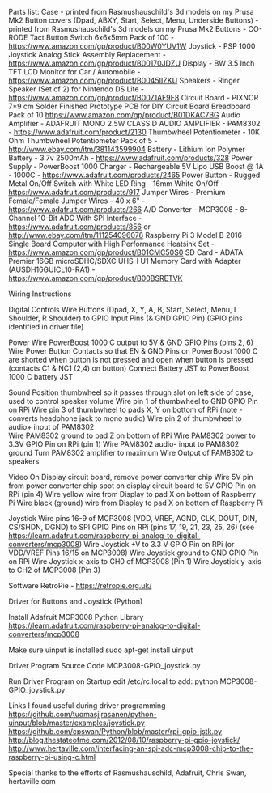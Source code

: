 Parts list:
Case - printed from Rasmushauschild's 3d models on my Prusa Mk2
Button covers (Dpad, ABXY, Start, Select, Menu, Underside Buttons) - printed from Rasmushauschild's 3d models on my Prusa Mk2
Buttons - CO-RODE Tact Button Switch 6x6x5mm Pack of 100 - https://www.amazon.com/gp/product/B00W0YUV1W 
Joystick - PSP 1000 Joystick Analog Stick Assembly Replacement - https://www.amazon.com/gp/product/B00170JDZU 
Display - BW 3.5 Inch TFT LCD Monitor for Car / Automobile - https://www.amazon.com/gp/product/B0045IIZKU 
Speakers - Ringer Speaker (Set of 2) for Nintendo DS Lite - https://www.amazon.com/gp/product/B0071AF9F8 
Circuit Board - PIXNOR 7*9 cm Solder Finished Prototype PCB for DIY Circuit Board Breadboard Pack of 10 https://www.amazon.com/gp/product/B01DKAC7BG 
Audio Amplifier - ADAFRUIT MONO 2.5W CLASS D AUDIO AMPLIFIER - PAM8302 - https://www.adafruit.com/product/2130 
Thumbwheel Potentiometer - 10K Ohm Thumbwheel Potentiometer Pack of 5 - http://www.ebay.com/itm/381143599904 
Battery - Lithium Ion Polymer Battery - 3.7v 2500mAh - https://www.adafruit.com/products/328 
Power Supply - PowerBoost 1000 Charger - Rechargeable 5V Lipo USB Boost @ 1A - 1000C - https://www.adafruit.com/products/2465 
Power Button - Rugged Metal On/Off Switch with White LED Ring - 16mm White On/Off - https://www.adafruit.com/products/917 
Jumper Wires - Premium Female/Female Jumper Wires - 40 x 6" - https://www.adafruit.com/products/266 
A/D Converter - MCP3008 - 8-Channel 10-Bit ADC With SPI Interface - https://www.adafruit.com/products/856 or http://www.ebay.com/itm/111254096078 
Raspberry Pi 3 Model B 2016 Single Board Computer with High Performance Heatsink Set - https://www.amazon.com/gp/product/B01CMC50S0
SD Card - ADATA Premier 16GB microSDHC/SDXC UHS-I U1 Memory Card with Adapter (AUSDH16GUICL10-RA1) - https://www.amazon.com/gp/product/B00BSRETVK

Wiring Instructions

Digital Controls
Wire Buttons (Dpad, X, Y, A, B, Start, Select, Menu, L Shoulder, R Shoulder) to GPIO Input Pins (& GND GPIO Pin)  (GPIO pins identified in driver file)

Power
Wire PowerBoost 1000 C output to 5V & GND GPIO Pins (pins 2, 6)
Wire Power Button Contacts so that EN & GND Pins on PowerBoost 1000 C are shorted when button is not pressed and open when button is pressed (contacts C1 & NC1 (2,4) on button)
Connect Battery JST to PowerBoost 1000 C battery JST 

Sound
Position thumbwheel so it passes through slot on left side of case, used to control speaker volume
Wire pin 1 of thumbwheel to GND GPIO Pin on RPi
Wire pin 3 of thumbwheel to pads X, Y on bottom of RPi (note - converts headphone jack to mono audio)
Wire pin 2 of thumbwheel to audio+ input of PAM8302  
Wire PAM8302 ground to pad Z on bottom of RPi
Wire PAM8302 power to 3.3V GPIO Pin on RPi (pin 1)
Wire PAM8302 audio- input to PAM8302 ground 
Turn PAM8302 amplifier to maximum
Wire Output of PAM8302 to speakers

Video
On Display circuit board, remove power converter chip
Wire 5V pin from power converter chip spot on display circuit board to 5V GPIO Pin on RPi (pin 4)
Wire yellow wire from Display to pad X on bottom of Raspberry Pi
Wire black (ground) wire from Display to pad X on bottom of Raspberry Pi

Joystick
Wire pins 16-9 of MCP3008 (VDD, VREF, AGND, CLK, DOUT, DIN, CS/SHDN, DGND) to SPI GPIO Pins on RPi (pins 17, 19, 21, 23, 25, 26) (see https://learn.adafruit.com/raspberry-pi-analog-to-digital-converters/mcp3008)
Wire Joystick +V to 3.3 V GPIO Pin on RPi (or VDD/VREF Pins 16/15 on MCP3008)
Wire Joystick ground to GND GPIO Pin on RPi
Wire Joystick x-axis to CH0 of MCP3008 (Pin 1)
Wire Joystick y-axis to CH2 of MCP3008 (Pin 3)

Software 
RetroPie - https://retropie.org.uk/

Driver for Buttons and Joystick (Python)

Install Adafruit MCP3008 Python Library
https://learn.adafruit.com/raspberry-pi-analog-to-digital-converters/mcp3008

Make sure uinput is installed
sudo apt-get install uinput

Driver Program Source Code
MCP3008-GPIO_joystick.py

Run Driver Program on Startup
edit /etc/rc.local to add:
python MCP3008-GPIO_joystick.py

Links I found useful during driver programming
https://github.com/tuomasjjrasanen/python-uinput/blob/master/examples/joystick.py
https://github.com/cpswan/Python/blob/master/rpi-gpio-jstk.py
http://blog.thestateofme.com/2012/08/10/raspberry-pi-gpio-joystick/
http://www.hertaville.com/interfacing-an-spi-adc-mcp3008-chip-to-the-raspberry-pi-using-c.html

Special thanks to the efforts of Rasmushauschild, Adafruit, Chris Swan, hertaville.com
